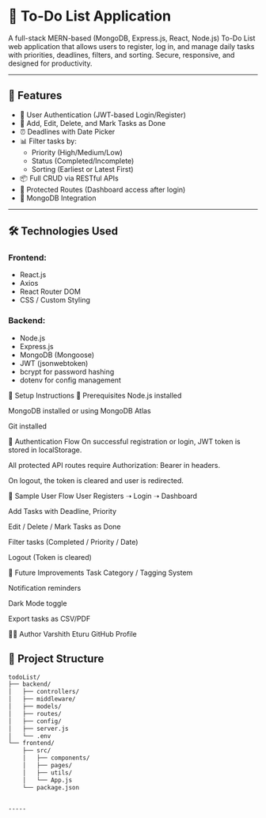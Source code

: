# 📝 To-Do List Application

A full-stack MERN-based (MongoDB, Express.js, React, Node.js) To-Do List web application that allows users to register, log in, and manage daily tasks with priorities, deadlines, filters, and sorting. Secure, responsive, and designed for productivity.

---

## 🚀 Features

- 🔐 User Authentication (JWT-based Login/Register)
- 🧾 Add, Edit, Delete, and Mark Tasks as Done
- ⏰ Deadlines with Date Picker
- 📊 Filter tasks by:
  - Priority (High/Medium/Low)
  - Status (Completed/Incomplete)
  - Sorting (Earliest or Latest First)
- 📦 Full CRUD via RESTful APIs
- 🎯 Protected Routes (Dashboard access after login)
- 💾 MongoDB Integration

---

## 🛠️ Technologies Used

### Frontend:
- React.js
- Axios
- React Router DOM
- CSS / Custom Styling

### Backend:
- Node.js
- Express.js
- MongoDB (Mongoose)
- JWT (jsonwebtoken)
- bcrypt for password hashing
- dotenv for config management


🧪 Setup Instructions
🔧 Prerequisites
Node.js installed

MongoDB installed or using MongoDB Atlas

Git installed


🔐 Authentication Flow
On successful registration or login, JWT token is stored in localStorage.

All protected API routes require Authorization: Bearer <token> in headers.

On logout, the token is cleared and user is redirected.

🧾 Sample User Flow
User Registers ➝ Login ➝ Dashboard

Add Tasks with Deadline, Priority

Edit / Delete / Mark Tasks as Done

Filter tasks (Completed / Priority / Date)

Logout (Token is cleared)

📌 Future Improvements
Task Category / Tagging System

Notification reminders

Dark Mode toggle

Export tasks as CSV/PDF

🧑‍💻 Author
Varshith Eturu
GitHub Profile


## 📂 Project Structure

```bash
todoList/
├── backend/
│   ├── controllers/
│   ├── middleware/
│   ├── models/
│   ├── routes/
│   ├── config/
│   ├── server.js
│   └── .env
└── frontend/
    ├── src/
    │   ├── components/
    │   ├── pages/
    │   ├── utils/
    │   └── App.js
    └── package.json


-----

